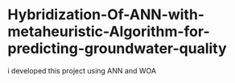 # Hybridization-Of-ANN-with-metaheuristic-Algorithm-for-predicting-groundwater-quality
i developed this project using ANN and WOA
